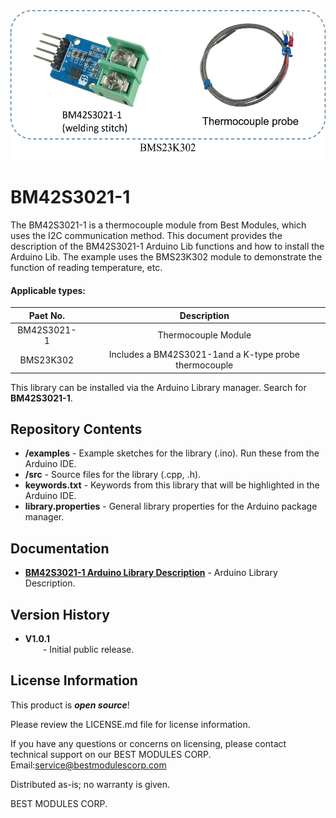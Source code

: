 <div align=center>
<img src="https://github.com/BestModules-Libraries/img/blob/main/BM42S3021-1_BMS23K302_V1.0.png" width="524" height="240"> 
</div> 

BM42S3021-1
===========================================================

The BM42S3021-1 is a thermocouple module from Best Modules, which uses the I2C communication method. This document provides the description of the BM42S3021-1 Arduino 
Lib functions and how to install the Arduino Lib. The example uses the BMS23K302 module to demonstrate the function of reading temperature, etc.

#### Applicable types:
<div align=center>

|Paet No.   |Description                              |
|:---------:|:---------------------------------------:|
|BM42S3021-1|Thermocouple Module|
|BMS23K302  |Includes a BM42S3021-1and a K-type probe thermocouple|

</div> 

This library can be installed via the Arduino Library manager. Search for **BM42S3021-1**. 

Repository Contents
-------------------

* **/examples** - Example sketches for the library (.ino). Run these from the Arduino IDE. 
* **/src** - Source files for the library (.cpp, .h).
* **keywords.txt** - Keywords from this library that will be highlighted in the Arduino IDE. 
* **library.properties** - General library properties for the Arduino package manager. 

Documentation 
-------------------

* **[BM42S3021-1 Arduino Library Description]( https://www.bestmodulescorp.com/bm42s3021-1.html#tab-product2 )** - Arduino Library Description.

Version History  
-------------------

* **V1.0.1**  
&emsp;&emsp;- Initial public release.


License Information
-------------------

This product is _**open source**_! 

Please review the LICENSE.md file for license information. 

If you have any questions or concerns on licensing, please contact technical support on our BEST MODULES CORP. Email:service@bestmodulescorp.com

Distributed as-is; no warranty is given.

BEST MODULES CORP.
